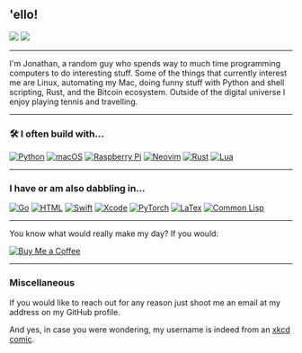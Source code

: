 ## 'ello!

![](https://github-readme-stats.vercel.app/api?username=realprogrammersusevim&show_icons=true&theme=tokyonight&count_private=true)
![](https://github-readme-stats.vercel.app/api/top-langs/?username=realprogrammersusevim&theme=tokyonight&exclude_repo=lopp.net,plenary.nvim,hosts,pyscript,miniforge&layout=compact&langs_count=8)

---

I'm Jonathan, a random guy who spends way to much time programming computers to
do interesting stuff. Some of the things that currently interest me are Linux,
automating my Mac, doing funny stuff with Python and shell scripting, Rust, and
the Bitcoin ecosystem. Outside of the digital universe I enjoy playing tennis
and travelling.

---

### 🛠 I often build with...

[![Python](https://img.shields.io/badge/Python-FFD43B?style=for-the-badge&logo=python&logoColor=blue)](https://python.org)
[![macOS](https://img.shields.io/badge/mac%20os-000000?style=for-the-badge&logo=apple&logoColor=white)](https://www.apple.com/macbook-air-m1/)
[![Raspberry Pi](https://img.shields.io/badge/Raspberry%20Pi-A22846?style=for-the-badge&logo=Raspberry%20Pi&logoColor=white)](https://raspberrypi.com)
[![Neovim](https://img.shields.io/badge/NeoVim-%2357A143.svg?&style=for-the-badge&logo=neovim&logoColor=white)](https://neovim.io)
[![Rust](https://img.shields.io/badge/Rust-000000?style=for-the-badge&logo=rust&logoColor=white)](https://rust-lang.org)
[![Lua](https://img.shields.io/badge/Lua-2C2D72?style=for-the-badge&logo=lua&logoColor=white)](https://lua.org)

---

### I have or am also dabbling in...

[![Go](https://img.shields.io/badge/Go-00ADD8?style=for-the-badge&logo=go&logoColor=white)](https://go.dev)
[![HTML](https://img.shields.io/badge/HTML5-E34F26?style=for-the-badge&logo=html5&logoColor=white)](https://html.spec.whatwg.org/)
[![Swift](https://img.shields.io/badge/Swift-FA7343?style=for-the-badge&logo=swift&logoColor=white)](https://swift.org)
[![Xcode](https://img.shields.io/badge/Xcode-007ACC?style=for-the-badge&logo=Xcode&logoColor=white)](https://developer.apple.com/xcode/)
[![PyTorch](https://img.shields.io/badge/PyTorch-EE4C2C?style=for-the-badge&logo=PyTorch&logoColor=white)](https://pytorch.org)
[![LaTex](https://img.shields.io/badge/LaTeX-47A141?style=for-the-badge&logo=LaTeX&logoColor=white)](https://www.latex-project.org/)
[![Common Lisp](https://img.shields.io/badge/Common%20Lisp-3fb68b?style=for-the-badge&logo=common-lisp&logoColor=white)](https://common-lisp.net/)

---

You know what would really make my day? If you would:

[![Buy Me a Coffee](https://img.shields.io/badge/Buy_Me_A_Coffee-FFDD00?style=for-the-badge&logo=buy-me-a-coffee&logoColor=black)](https://www.buymeacoffee.com/f45brjm9cjb)

---

### Miscellaneous

If you would like to reach out for any reason just shoot me an email at my
address on my GitHub profile.

And yes, in case you were wondering, my username is indeed from an
[xkcd comic](https://xkcd.com/378/).
